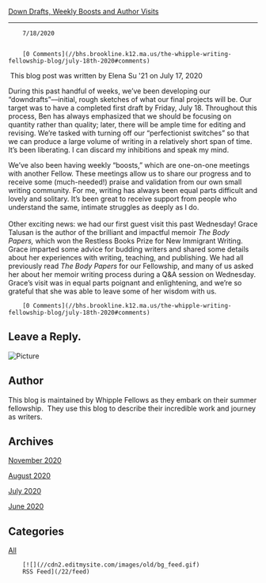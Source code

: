 [Down Drafts, Weekly Boosts and Author Visits](//bhs.brookline.k12.ma.us/the-whipple-writing-fellowship-blog/july-18th-2020)

			
---------------------------------------------------------------------------------------------------------------------------------

		7/18/2020
	

		[0 Comments](//bhs.brookline.k12.ma.us/the-whipple-writing-fellowship-blog/july-18th-2020#comments)
	

  
 This blog post was written by Elena Su '21 on July 17, 2020  
  
During this past handful of weeks, we’ve been developing our “downdrafts”––initial, rough sketches of what our final projects will be. Our target was to have a completed first draft by Friday, July 18. Throughout this process, Ben has always emphasized that we should be focusing on quantity rather than quality; later, there will be ample time for editing and revising. We’re tasked with turning off our “perfectionist switches” so that we can produce a large volume of writing in a relatively short span of time. It’s been liberating. I can discard my inhibitions and speak my mind.   
  
We’ve also been having weekly “boosts,” which are one-on-one meetings with another Fellow. These meetings allow us to share our progress and to receive some (much-needed!) praise and validation from our own small writing community. For me, writing has always been equal parts difficult and lovely and solitary. It’s been great to receive support from people who understand the same, intimate struggles as deeply as I do.   
​  
Other exciting news: we had our first guest visit this past Wednesday! Grace Talusan is the author of the brilliant and impactful memoir _The Body Papers,_ which won the Restless Books Prize for New Immigrant Writing. Grace imparted some advice for budding writers and shared some details about her experiences with writing, teaching, and publishing. We had all previously read _The Body Papers_ for our Fellowship, and many of us asked her about her memoir writing process during a Q&A session on Wednesday. Grace’s visit was in equal parts poignant and enlightening, and we’re so grateful that she was able to leave some of her wisdom with us.   
  

		[0 Comments](//bhs.brookline.k12.ma.us/the-whipple-writing-fellowship-blog/july-18th-2020#comments)
	

  
  
  

Leave a Reply.
--------------

![Picture](/uploads/8/0/1/5/801512/whipple-writing-blog-header-1_orig.png)

Author
------

This blog is maintained by Whipple Fellows as they embark on their summer fellowship.  They use this blog to describe their incredible work and journey as writers.

Archives
--------

[November 2020](/the-whipple-writing-fellowship-blog/archives/11-2020)
		  
[August 2020](/the-whipple-writing-fellowship-blog/archives/08-2020)
		  
[July 2020](/the-whipple-writing-fellowship-blog/archives/07-2020)
		  
[June 2020](/the-whipple-writing-fellowship-blog/archives/06-2020)
		  

Categories
----------

[All](/the-whipple-writing-fellowship-blog/category/all)
	  

	
		[![](//cdn2.editmysite.com/images/old/bg_feed.gif)
		RSS Feed](/22/feed)